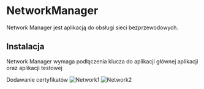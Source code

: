 # NetworkManager
Network Manager jest aplikacją do obsługi sieci bezprzewodowych.

## Instalacja
Network Manager wymaga podłączenia klucza do aplikacji głównej aplikacji oraz aplikacji testowej

Dodawanie certyfikatów
![Network1](https://octodex.github.com/images/yaktocat.png)
![Network2](https://octodex.github.com/images/yaktocat.png)
